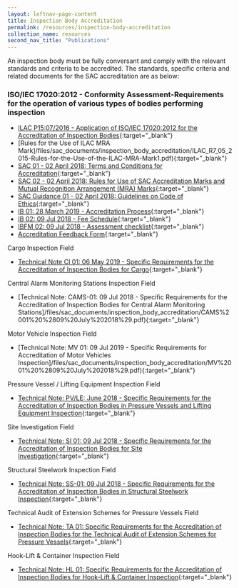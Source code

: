 ```yaml
---
layout: leftnav-page-content
title: Inspection Body Accreditation
permalink: /resources/inspection-body-accreditation
collection_name: resources
second_nav_title: "Publications"
---
```


An inspection body must be fully conversant and comply with the relevant standards and criteria to be accredited. The standards, specific criteria and related documents for the SAC accreditation are as below:
### ISO/IEC 17020:2012 - Conformity Assessment-Requirements for the operation of various types of bodies performing inspection

* [ILAC P15:07/2016 - Application of ISO/IEC 17020:2012 for the Accreditation of Inspection Bodies](/files/sac_documents/inspection_body_accreditation/ILAC_P15_07_2016.pdf){:target="_blank"}
* [Rules for the Use of ILAC MRA Mark]/files/sac_documents/inspection_body_accreditation/ILAC_R7_05_2015-Rules-for-the-Use-of-the-ILAC-MRA-Mark1.pdf){:target="_blank"}
* [SAC 01 - 02 April 2018: Terms and Conditions for Accreditation](/files/sac_documents/SAC%2001%20%2802%20April%202018%29.pdf){:target="_blank"}
* [SAC 02 - 02 April 2018: Rules for Use of SAC Accreditation Marks and Mutual Recognition Arrangement (MRA) Marks](/files/sac_documents/SAC%2002%20-%20SAC%20and%20MRA%20Marks%20%2802%20April%202018%29.pdf){:target="_blank"}
* [SAC Guidance 01 - 02 April 2018: Guidelines on Code of Ethics](/files/sac_documents/SAC%20Guidance%2001%20-%20Guidelines%20on%20Code%20of%20Ethics%20%2802%20April%202018%29.pdf){:target="_blank"}
* [IB 01: 28 March 2019 - Accreditation Process](/files/sac_documents/inspection_body_accreditation/IB%2001%20%2828%20March%202019%29.pdf){:target="_blank"}
* [IB 02: 09 Jul 2018 - Fee Schedule](/files/sac_documents/inspection_body_accreditation/IB%2002%20Fee%20Schedule%20%2809%20July%202018%29.pdf){:target="_blank"}
* [IBFM 02: 09 Jul 2018 - Assessment checklist](/files/sac_documents/inspection_body_accreditation/IBFM%2002_Assessment%20Checklist%20%2809%20July%202018%29.docx){:target="_blank"}
* [Accreditation Feedback Form](/files/sac_documents/SACFM10%20-%20AC%20feedback%20form%2002%20April%202018.doc){:target="_blank"}
 
  
Cargo Inspection Field 
* [Technical Note CI 01: 06 May 2019 - Specific Requirements for the Accreditation of Inspection Bodies for Cargo](/files/sac_documents/inspection_body_accreditation/CI%2001%20%286%20May%202019%29.pdf){:target="_blank"}

Central Alarm Monitoring Stations Inspection Field 
* [Technical Note: CAMS-01: 09 Jul 2018 - Specific Requirements for the Accreditation of Inspection Bodies for Central Alarm Monitoring Stations]/files/sac_documents/inspection_body_accreditation/CAMS%2001%20%2809%20July%202018%29.pdf){:target="_blank"}
 
Motor Vehicle Inspection Field 
* [Technical Note: MV 01: 09 Jul 2019 - Specific Requirements for Accreditation of Motor Vehicles Inspection]/files/sac_documents/inspection_body_accreditation/MV%2001%20%2809%20July%202018%29.pdf){:target="_blank"}
 
Pressure Vessel / Lifting Equipment Inspection Field
* [Technical Note: PV/LE: June 2018 - Specific Requirements for the Accreditation of Inspection Bodies in Pressure Vessels and Lifting Equipment Inspection](/files/sac_documents/inspection_body_accreditation/Technical%20Note%20PVLE%2001%20%2805%20June%202018%29.pdf){:target="_blank"}
 
Site Investigation Field
* [Technical Note: SI 01: 09 Jul 2018 - Specific Requirements for the Accreditation of Inspection Bodies for Site Investigation](/files/sac_documents/inspection_body_accreditation/SI%2001%20%2809%20July%202018%29.pdf){:target="_blank"}

Structural Steelwork Inspection Field 
* [Technical Note: SS-01: 09 Jul 2018 - Specific Requirements for the Accreditation of Inspection Bodies in Structural Steelwork Inspection](/files/sac_documents/inspection_body_accreditation/SS%2001%20%2809%20July%202018%29.pdf){:target="_blank"}
 
Technical Audit of Extension Schemes for Pressure Vessels Field 
* [Technical Note: TA 01: Specific Requirements for the Accreditation of Inspection Bodies for the Technical Audit of Extension Schemes for Pressure Vessels](/files/sac_documents/inspection_body_accreditation/TA01%20%2809%20July%202018%29.pdf){:target="_blank"}
  
Hook-Lift & Container Inspection Field 
* [Technical Note: HL 01: Specific Requirements for the Accreditation of Inspection Bodies for Hook-Lift & Container Inspection](https://www.sac-accreditation.gov.sg/Resources/sac_documents/Documents/Inspection_Bodies/Related_Documents/HL01%20%2809%20July%202018%29.pdf){:target="_blank"}
